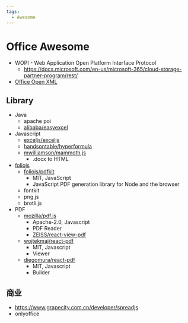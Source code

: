 ```yaml
---
tags:
  - Awesome
---
```


# Office Awesome

- WOPI - Web Application Open Platform Interface Protocol
  - https://docs.microsoft.com/en-us/microsoft-365/cloud-storage-partner-program/rest/
- [Office Open XML](https://en.wikipedia.org/wiki/Office_Open_XML)

## Library

- Java
  - apache poi
  - [alibaba/easyexcel](https://github.com/alibaba/easyexcel)
- Javascript
  - [exceljs/exceljs](https://github.com/exceljs/exceljs)
  - [handsontable/hyperformula](https://github.com/handsontable/hyperformula)
  - [mwilliamson/mammoth.js](https://github.com/mwilliamson/mammoth.js)
    - .docx to HTML
- [foliojs](https://github.com/foliojs)
  - [foliojs/pdfkit](https://github.com/foliojs/pdfkit)
    - MIT, JavaScript
    - JavaScript PDF generation library for Node and the browser
  - fontkit
  - png.js
  - brotli.js
- PDF
  - [mozilla/pdf.js](https://github.com/mozilla/pdf.js)
    - Apache-2.0, Javascript
    - PDF Reader
    - [ZEISS/react-view-pdf](https://github.com/ZEISS/react-view-pdf)
  - [wojtekmaj/react-pdf](https://github.com/wojtekmaj/react-pdf)
    - MIT, Javascript
    - Viewer
  - [diegomura/react-pdf](https://github.com/diegomura/react-pdf)
    - MIT, Javascript
    - Builder

## 商业

- https://www.grapecity.com.cn/developer/spreadjs
- onlyoffice
